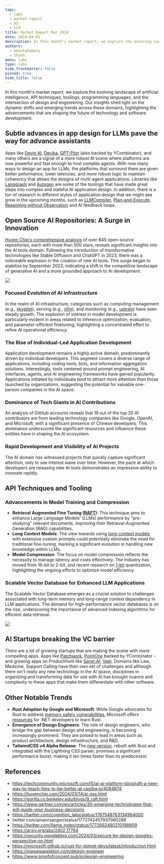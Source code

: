 ```yaml
---
tags:
  - labs
  - market-report
  - AI
  - LLM
title: Market Report Mar 2024
date: 2024-04-01
description: In this month’s market report, we explore the evolving landscape of artificial intelligence, API techniques, toolings, programming languages, and the intersection of design and engineering. Our insights shed light on the dynamic shifts and emerging trends across these domains, highlighting the advancements that are shaping the future of technology and software development.
authors: 
  - monotykamary
  - thanh
menu: labs
type: labs
hide_frontmatter: false
pinned: true
hide_title: false
---
```


In this month's market report, we explore the evolving landscape of artificial intelligence, API techniques, toolings, programming languages, and the intersection of design and engineering. Our insights shed light on the dynamic shifts and emerging trends across these domains, highlighting the advancements that are shaping the future of technology and software development.

## Subtle advances in app design for LLMs pave the way for advance assistants
Apps like [Devin AI](https://preview.devin.ai/), [Devika](https://github.com/stitionai/devika), [GPT-Pilot](https://github.com/Pythagora-io/gpt-pilot) (also backed by YCombinator), and many others are a signal of a more robust AI scene where platforms are now powerful and fast enough to host complex agents. With now many ways to design an app for LLMs, the platforms that surround them are given better peformance, lower latencies, and more robust logic to maintain coherency that allows the designs of multi-agent applications. Libraries like [Langgraph](https://blog.langchain.dev/langgraph-multi-agent-workflows/) and [Autogen](https://github.com/microsoft/autogen) are some of the toolings that have made great steps into complex and stateful AI application design. In addition, there is a ton of research in different styles of application design that we might see grow in the upcoming months, such as [LLMCompiler](https://github.com/SqueezeAILab/LLMCompiler/blob/main/figs/thumbnail.png), [Plan-and-Execute](https://github.com/langchain-ai/langgraph/blob/main/examples/plan-and-execute/plan-and-execute.ipynb), [Reasoning without Observation](https://github.com/langchain-ai/langgraph/blob/main/examples/rewoo/rewoo.ipynb) and AI feedback loops.

## Open Source AI Repositories: A Surge in Innovation
[Huyen Chip's comprehensive analysis](https://huyenchip.com/2024/03/14/ai-oss.html) of over 845 open-source repositories, each with more than 500 stars, reveals significant insights into the AI tools domain. Following the introduction of transformative technologies like Stable Diffusion and ChatGPT in 2023, there was a noticeable explosion in the creation of new AI tools. This surge began to stabilize by September 2023, indicating a shift in the competitive landscape of generative AI and a more grounded approach to AI development.

![](assets/market-report-mar-2024_c93faba31b7c6dc9db58675306cf7632_md5.avif)

### Focused Evolution of AI Infrastructure
In the realm of AI infrastructure, categories such as computing management (e.g., [skypilot](https://arc.net/l/quote/dlhznxrv)), serving (e.g., [vllm](https://github.com/vllm-project/vllm)), and monitoring (e.g., [uptrain](https://github.com/uptrain-ai/uptrain)) have seen steady growth. The explosion of interest in model development is particularly evident in areas related to inference optimization, evaluation, and parameter-efficient finetuning, highlighting a concentrated effort to refine AI operational efficiency.

### The Rise of Individual-Led Application Development
Application development remains a highly active domain, predominantly driven by individual developers. This segment covers a diverse range of applications, including coding tools, bots, and information aggregation solutions. Interestingly, tools centered around prompt engineering, AI interfaces, agents, and AI engineering frameworks have gained popularity. Applications initiated by individuals tend to attract more attention than those launched by organizations, suggesting the potential for valuable one-person companies in the AI space.

### Dominance of Tech Giants in AI Contributions
An analysis of GitHub accounts reveals that 19 out of the top 20 AI contributors are from leading technology companies like Google, OpenAI, and Microsoft, with a significant presence of Chinese developers. This dominance underscores the significant resources and influence these entities have in shaping the AI ecosystem.

### Rapid Development and Visibility of AI Projects
The AI domain has witnessed projects that quickly capture significant attention, only to see interest wane over time. However, the pace at which developers are releasing new AI tools demonstrates an impressive ability to innovate rapidly.

## API Techniques and Tooling
### Advancements in Model Training and Compression
- **Retrieval Augmented Fine Tuning ([RAFT](https://techcommunity.microsoft.com/t5/ai-ai-platform-blog/raft-a-new-way-to-teach-llms-to-be-better-at-rag/ba-p/4084674))**: This technique aims to enhance Large Language Models' (LLMs) performance by "pre-studying" relevant documents, improving their Retrieval-Augmented Generation (RAG) capabilities.
- **Long Context Models**: The view towards using [long-context models](https://twitter.com/amanrsanger/status/1772742457937060288?utm_source=ainews&utm_medium=email&utm_campaign=ainews-dbrx-best-open-model-but-not-most-efficient) with extensive custom prompts could potentially eliminate the need for traditional fine-tuning, marking a significant evolution in handling new knowledge within LLMs.
- **Model Compression**: The focus on model compression reflects the necessity to manage latency and costs effectively. The industry has moved from 16-bit to 2-bit, and recent research on [1-bit](https://arxiv.org/abs/2402.17764) quantization, highlighting the ongoing efforts to optimize model efficiency.

### Scalable Vector Database for Enhanced LLM Applications
The Scalable Vector Database emerges as a crucial solution to challenges associated with long-term memory and long-range context dependency in LLM applications. The demand for high-performance vector databases is on the rise, underscoring the importance of advanced indexing algorithms for efficient data retrieval.

![](assets/market-report-mar-2024_23d809fef0df666fc75d33ba2f85528f_md5.avif)

## AI Startups breaking the VC barrier
There are a lot of growing startups that are making the scene with more compelling apps. Apps like [Patchwork](https://www.atpatchwork.com/), [PointOne](https://pointone.ai/) backed by YCombinator  - and growing apps on ProductHunt like [Saner.AI](https://www.producthunt.com/products/saner-ai), [Vapi](https://www.producthunt.com/products/vapi). Domains like Law, Medicine, Support Calling have their own set of challenges and although there isn't really any new technology in the AI space, disciplines in organizing and transforming data for use with AI has brought nuance and complexity to these apps that make them differentiate with other software.

## Other Notable Trends
- **Rust Adoption by Google and Microsoft**: While Google advocates for Rust to address [memory safety vulnerabilities](https://security.googleblog.com/2024/03/secure-by-design-googles-perspective-on.html), Microsoft offers [resources](https://microsoft.github.io/rust-for-dotnet-devs/latest/introduction.html) for .NET developers to learn Rust.
- **Emergence of Design Engineers**: The role of design engineers, who bridge the gap between design and engineering, is becoming increasingly prominent. They are poised to lead in areas such as product architecture, design infrastructure, and R&D.
- **TailwindCSS v4 Alpha Release**: The [new version](https://tailwindcss.com/blog/tailwindcss-v4-alpha), rebuilt with Rust and integrated with the Lightning CSS parser, promises a significant performance boost, making it ten times faster than its predecessor.

## References
- https://techcommunity.microsoft.com/t5/ai-ai-platform-blog/raft-a-new-way-to-teach-llms-to-be-better-at-rag/ba-p/4084674
- https://huyenchip.com/2024/03/14/ai-oss.html
- https://gorilla.cs.berkeley.edu/blogs/9_raft.html
- https://www.gartner.com/en/articles/30-emerging-technologies-that-will-guide-your-business-decisions
- https://twitter.com/cognition_labs/status/1767548763134964000
- twitter.com/amanrsanger/status/1772742457937060288
- https://twitter.com/llama_index/status/1772662480210198809
- https://arxiv.org/abs/2402.17764
- https://security.googleblog.com/2024/03/secure-by-design-googles-perspective-on.html
- https://microsoft.github.io/rust-for-dotnet-devs/latest/introduction.html
- https://maggieappleton.com/design-engineer
- https://www.proofofconcept.pub/p/design-engineering